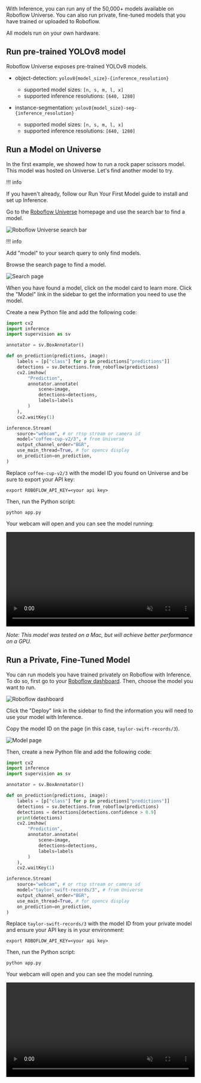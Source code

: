 With Inference, you can run any of the 50,000+ models available on Roboflow Universe. You can also run private, fine-tuned models that you have trained or uploaded to Roboflow.

All models run on your own hardware.

## Run pre-trained YOLOv8 model

Roboflow Universe exposes pre-trained YOLOv8 models.

- object-detection: `yolov8{model_size}-{inference_resolution}`

  - supported model sizes: `[n, s, m, l, x]`
  - supported inference resolutions: `[640, 1280]`

- instance-segmentation: `yolov8{model_size}-seg-{inference_resolution}`
  - supported model sizes: `[n, s, m, l, x]`
  - supported inference resolutions: `[640, 1280]`

## Run a Model on Universe

In the first example, we showed how to run a rock paper scissors model. This model was hosted on Universe. Let's find another model to try.

!!! info

If you haven't already, follow our Run Your First Model guide to install and set up Inference.

Go to the [Roboflow Universe](https://universe.roboflow.com) homepage and use the search bar to find a model.

![Roboflow Universe search bar](https://media.roboflow.com/universe-search.png)

!!! info

Add "model" to your search query to only find models.

Browse the search page to find a model.

![Search page](https://media.roboflow.com/universe-search-page.png)

When you have found a model, click on the model card to learn more. Click the "Model" link in the sidebar to get the information you need to use the model.

Create a new Python file and add the following code:

```python
import cv2
import inference
import supervision as sv

annotator = sv.BoxAnnotator()

def on_prediction(predictions, image):
    labels = [p["class"] for p in predictions["predictions"]]
    detections = sv.Detections.from_roboflow(predictions)
    cv2.imshow(
        "Prediction",
        annotator.annotate(
            scene=image,
            detections=detections,
            labels=labels
        )
    ),
    cv2.waitKey(1)

inference.Stream(
    source="webcam", # or rtsp stream or camera id
    model="coffee-cup-v2/3", # from Universe
    output_channel_order="BGR",
    use_main_thread=True, # for opencv display
    on_prediction=on_prediction,
)
```

Replace `coffee-cup-v2/3` with the model ID you found on Universe and be sure to export your API key:

```
export ROBOFLOW_API_KEY=<your api key>
```

Then, run the Python script:

```
python app.py
```

Your webcam will open and you can see the model running:

<video width="100%" autoplay loop muted>
  <source src="https://media.roboflow.com/coffee-cup.mp4" type="video/mp4">
</video>

_Note: This model was tested on a Mac, but will achieve better performance on a GPU._

## Run a Private, Fine-Tuned Model

You can run models you have trained privately on Roboflow with Inference. To do so, first go to your [Roboflow dashboard](https://app.roboflow.com). Then, choose the model you want to run.

![Roboflow dashboard](https://media.roboflow.com/docs-models.png)

Click the "Deploy" link in the sidebar to find the information you will need to use your model with Inference.

<!-- <img src="https://media.roboflow.com/docs-model-deploy.png" alt="Model deploy page" width="100%" style="max-height: 200px;"> -->

Copy the model ID on the page (in this case, `taylor-swift-records/3`).

![Model page](https://media.roboflow.com/docs-model-id.png)

Then, create a new Python file and add the following code:

```python
import cv2
import inference
import supervision as sv

annotator = sv.BoxAnnotator()

def on_prediction(predictions, image):
    labels = [p["class"] for p in predictions["predictions"]]
    detections = sv.Detections.from_roboflow(predictions)
    detections = detections[detections.confidence > 0.9]
    print(detections)
    cv2.imshow(
        "Prediction",
        annotator.annotate(
            scene=image,
            detections=detections,
            labels=labels
        )
    ),
    cv2.waitKey(1)

inference.Stream(
    source="webcam", # or rtsp stream or camera id
    model="taylor-swift-records/3", # from Universe
    output_channel_order="BGR",
    use_main_thread=True, # for opencv display
    on_prediction=on_prediction,
)
```

Replace `taylor-swift-records/3` with the model ID from your private model and ensure your API key is in your environment:

```
export ROBOFLOW_API_KEY=<your api key>
```

Then, run the Python script:

```
python app.py
```

Your webcam will open and you can see the model running.

<video width="100%" autoplay loop muted>
  <source src="https://media.roboflow.com/ts-demo.mp4" type="video/mp4">
</video>
